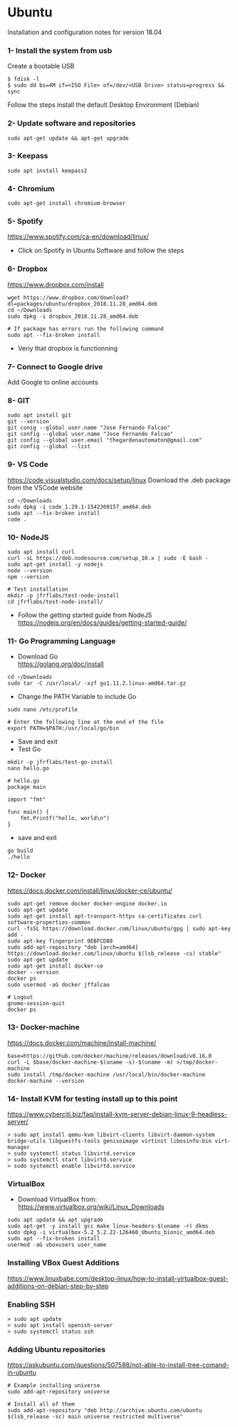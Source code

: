 # Ubuntu
Installation and configuration notes for version 18.04

### 1- Install the system from usb
Create a bootable USB

```
$ fdisk -l
$ sudo dd bs=4M if=<ISO File> of=/dev/<USB Drive> status=progress && sync
```
Follow the steps install the default Desktop Environment (Debian)

### 2- Update software and repositories
```
sudo apt-get update && apt-get upgrade
```

### 3- Keepass

```
sudo apt install keepass2
```

### 4- Chromium
```
sudo apt-get install chromium-browser
```

### 5- Spotify
https://www.spotify.com/ca-en/download/linux/

- Click on Spotify in Ubuntu Software and follow the steps

### 6- Dropbox
https://www.dropbox.com/install

```
wget https://www.dropbox.com/download?dl=packages/ubuntu/dropbox_2018.11.28_amd64.deb
cd ~/Downloads
sudo dpkg -i dropbox_2018.11.28_amd64.deb 

# If package has errors run the following command
sudo apt --fix-broken install
```
- Veriy that dropbox is functionning

### 7- Connect to Google drive

Add Google to online accounts

### 8- GIT

```
sudo apt install git
git --version
git conig --global user.name "Jose Fernando Falcao"
git config --global user.name "Jose Fernando Falcao"
git config --global user.email "thegardenautomaton@gmail.com"
git config --global --list
```

### 9- VS Code

https://code.visualstudio.com/docs/setup/linux
Download the .deb package from the VSCode website


```
cd ~/Downloads
sudo dpkg -i code_1.29.1-1542309157_amd64.deb 
sudo apt --fix-broken install
code .
```

### 10- NodeJS
```
sudo apt install curl
curl -sL https://deb.nodesource.com/setup_10.x | sudo -E bash -
sudo apt-get install -y nodejs
node --version
npm --version

# Test installation
mkdir -p jfrflabs/test-node-install
cd jfrflabs/test-node-install/
```

- Follow the getting started guide from NodeJS  
https://nodejs.org/en/docs/guides/getting-started-guide/

### 11- Go Programming Language
- Download Go  
https://golang.org/doc/install

```
cd ~/Downloads
sudo tar -C /usr/local/ -xzf go1.11.2.linux-amd64.tar.gz 
```
- Change the PATH Variable to include Go

```
sudo nano /etc/profile

# Enter the following line at the end of the file
export PATH=$PATH:/usr/local/go/bin
```
- Save and exit
- Test Go   
```
mkdir -p jfrflabs/test-go-install
nano hello.go

# hello.go
package main

import "fmt"

func main() {
	fmt.Printf("hello, world\n")
}
```
- save and exit

```
go build
./hello
```

### 12- Docker
https://docs.docker.com/install/linux/docker-ce/ubuntu/

```
sudo apt-get remove docker docker-engine docker.io
sudo apt-get update
sudo apt-get install apt-transport-https ca-certificates curl software-properties-common
curl -fsSL https://download.docker.com/linux/ubuntu/gpg | sudo apt-key add -
sudo apt-key fingerprint 0EBFCD88
sudo add-apt-repository "deb [arch=amd64] https://download.docker.com/linux/ubuntu $(lsb_release -cs) stable"
sudo apt-get update
sudo apt-get install docker-ce
docker --version
docker ps
sudo usermod -aG docker jffalcao

# Logout
gnome-session-quit 
docker ps
```

### 13- Docker-machine

https://docs.docker.com/machine/install-machine/

```
base=https://github.com/docker/machine/releases/download/v0.16.0
curl -L $base/docker-machine-$(uname -s)-$(uname -m) >/tmp/docker-machine
sudo install /tmp/docker-machine /usr/local/bin/docker-machine
docker-machine --version
```

### 14- Install KVM for testing install up to this point
https://www.cyberciti.biz/faq/install-kvm-server-debian-linux-9-headless-server/


```
> sudo apt install qemu-kvm libvirt-clients libvirt-daemon-system bridge-utils libguestfs-tools genisoimage virtinst libosinfo-bin virt-manager
> sudo systemctl status libvirtd.service
> sudo systemctl start libvirtd.service
> sudo systemctl enable libvirtd.service
```

### VirtualBox
- Download VirtualBox from:  
https://www.virtualbox.org/wiki/Linux_Downloads

```
sudo apt update && apt upgrade
sudo apt-get -y install gcc make linux-headers-$(uname -r) dkms
sudo dpkg -i virtualbox-5.2_5.2.22-126460_Ubuntu_bionic_amd64.deb 
sudo apt --fix-broken install
usermod -aG vboxusers user_name
```

### Installing VBox Guest Additions
https://www.linuxbabe.com/desktop-linux/how-to-install-virtualbox-guest-additions-on-debian-step-by-step

### Enabling SSH

```
> sudo apt update
> sudo apt install openssh-server
> sudo systemctl status ssh
```

### Adding Ubuntu repositories
https://askubuntu.com/questions/507588/not-able-to-install-tree-comand-in-ubuntu

```
# Example installing universe
sudo add-apt-repository universe

# Install all of them
sudo add-apt-repository "deb http://archive.ubuntu.com/ubuntu $(lsb_release -sc) main universe restricted multiverse"

